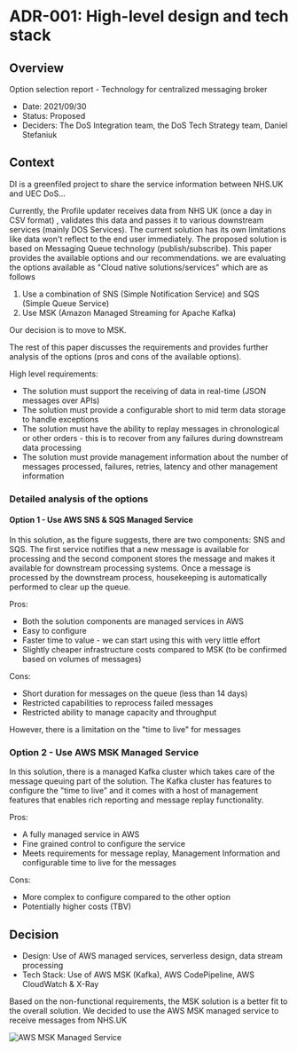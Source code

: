 # ADR-001: High-level design and tech stack

## Overview

Option selection report - Technology for centralized messaging broker

* Date: 2021/09/30
* Status: Proposed
* Deciders: The DoS Integration team, the DoS Tech Strategy team, Daniel Stefaniuk

## Context

DI is a greenfiled project to share the service information between NHS.UK and UEC DoS...

Currently, the Profile updater receives data from NHS UK (once a day in CSV format) , validates this data and passes it to various downstream services (mainly DOS Services). The current solution has its own limitations like data won't reflect to the end user immediately. The proposed solution is based on Messaging Queue technology (publish/subscribe). This paper provides the available options and our recommendations. we are evaluating the options available as "Cloud native solutions/services"  which are  as follows

1. Use a combination of SNS (Simple Notification Service) and SQS (Simple Queue Service)
2. Use MSK (Amazon Managed Streaming for Apache Kafka)

Our decision is to move to MSK.

The rest of this paper discusses the requirements and provides further analysis of the options (pros and cons of the available options).

High level requirements:

* The solution must support the receiving of data in  real-time (JSON messages over APIs)
* The solution must provide a configurable short to mid term data storage to handle exceptions
* The solution must have the ability to replay messages in chronological or other orders - this is to recover from any failures during downstream data processing
* The solution must provide management information about the number of messages processed, failures, retries, latency and other management information

### Detailed analysis of the options

#### Option 1 - Use AWS SNS & SQS  Managed Service

In this solution, as the figure suggests, there are two components: SNS and SQS. The first service notifies that a new message is available for processing and the second component stores the message and makes it available for downstream processing systems. Once a message is processed by the downstream process, housekeeping is automatically performed to clear up the queue.

Pros:

* Both the solution components are managed services in AWS
* Easy to configure
* Faster time to value - we can start using this with very little effort
* Slightly cheaper infrastructure costs compared to MSK (to be confirmed based on volumes of messages)

Cons:

* Short duration for messages on the queue (less than 14 days)
* Restricted capabilities to reprocess failed messages
* Restricted ability to manage capacity and throughput

However, there is a limitation on the "time to live" for messages

### Option 2 - Use AWS MSK Managed Service

In this solution, there is a managed Kafka cluster which takes care of the message queuing part of the solution. The Kafka cluster has features to configure the "time to live" and it comes with a host of management features that enables rich reporting and message replay functionality.

Pros:

* A fully managed service in AWS
* Fine grained control to configure the service
* Meets requirements for message replay, Management Information and configurable time to live for the messages

Cons:

* More complex to configure compared to the other option
* Potentially higher costs (TBV)

## Decision

* Design: Use of AWS managed services, serverless design, data stream processing
* Tech Stack: Use of AWS MSK (Kafka), AWS CodePipeline, AWS CloudWatch & X-Ray

Based on the non-functional requirements, the MSK solution is a better fit to the overall solution. We decided to use the AWS MSK managed service to receive  messages from NHS.UK

![AWS MSK  Managed Service](../diagrams/DoS%20Integration%20-%20Infrastructure.png "AWS MSK Managed Service")
